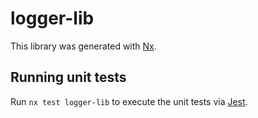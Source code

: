# logger-lib

This library was generated with [Nx](https://nx.dev).

## Running unit tests

Run `nx test logger-lib` to execute the unit tests via [Jest](https://jestjs.io).

